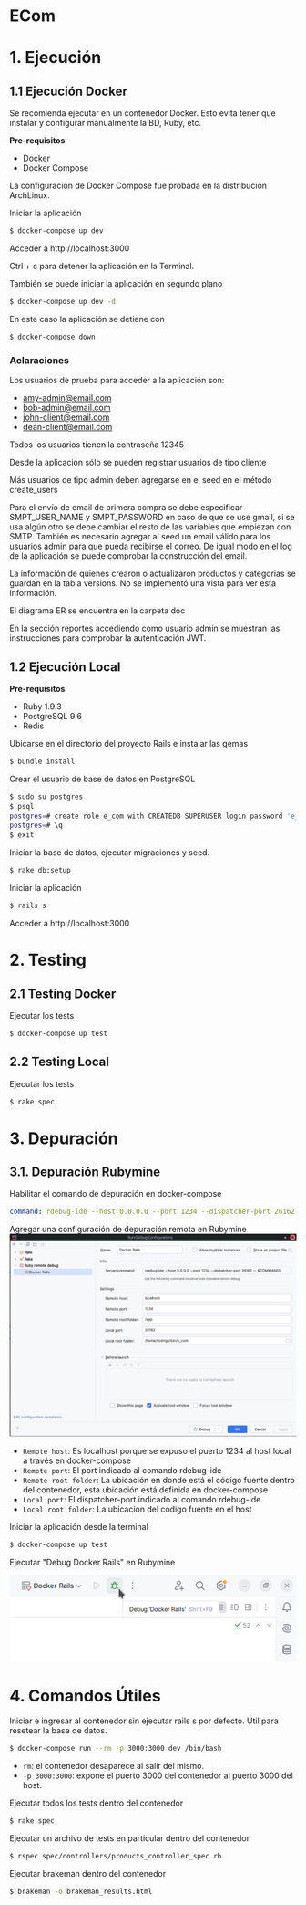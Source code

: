 # ECom
# 1. Ejecución
## 1.1 Ejecución Docker
Se recomienda ejecutar en un contenedor Docker. Esto evita tener que instalar y configurar manualmente la BD, Ruby, etc.

**Pre-requisitos**
- Docker
- Docker Compose

La configuración de Docker Compose fue probada en la distribución ArchLinux.

Iniciar la aplicación
````sh
$ docker-compose up dev
````
Acceder a http://localhost:3000

Ctrl + c para detener la aplicación en la Terminal.

También se puede iniciar la aplicación en segundo plano
````sh
$ docker-compose up dev -d
````

En este caso la aplicación se detiene con
````sh
$ docker-compose down
````

### Aclaraciones
Los usuarios de prueba para acceder a la aplicación son:
- amy-admin@email.com
- bob-admin@email.com
- john-client@email.com
- dean-client@email.com


Todos los usuarios tienen la contraseña 12345

Desde la aplicación sólo se pueden registrar usuarios de tipo cliente

Más usuarios de tipo admin deben agregarse en el seed en el método create_users

Para el envío de email de primera compra se debe especificar SMPT_USER_NAME y SMPT_PASSWORD en caso de que se use gmail, 
si se usa algún otro se debe cambiar el resto de las variables que empiezan con SMTP. También es necesario agregar al seed
un email válido para los usuarios admin para que pueda recibirse el correo. De igual modo en el log de la aplicación se
puede comprobar la construcción del email.

La información de quienes crearon o actualizaron productos y categorias se guardan en la tabla versions. No se implementó
una vista para ver esta información.

El diagrama ER se encuentra en la carpeta doc

En la sección reportes accediendo como usuario admin se muestran las instrucciones para comprobar la autenticación JWT.

## 1.2 Ejecución Local
**Pre-requisitos**
- Ruby 1.9.3
- PostgreSQL 9.6
- Redis

Ubicarse en el directorio del proyecto Rails e instalar las gemas
````sh
$ bundle install
````
Crear el usuario de base de datos en PostgreSQL
````sh
$ sudo su postgres
$ psql
postgres=# create role e_com with CREATEDB SUPERUSER login password 'e_com';
postgres=# \q
$ exit
````

Iniciar la base de datos, ejecutar migraciones y seed.
````sh
$ rake db:setup
````

Iniciar la aplicación
````sh
$ rails s
````
Acceder a http://localhost:3000

# 2. Testing
## 2.1 Testing Docker
Ejecutar los tests
````sh
$ docker-compose up test
````

## 2.2 Testing Local
Ejecutar los tests
````sh
$ rake spec
````

# 3. Depuración
## 3.1. Depuración Rubymine
Habilitar el comando de depuración en docker-compose
````yml
command: rdebug-ide --host 0.0.0.0 --port 1234 --dispatcher-port 26162 -- script/rails s -b 0.0.0.0
````

Agregar una configuración de depuración remota en Rubymine
![img.png](doc/others/ruby_remote_debug.png)

- `Remote host`: Es localhost porque se expuso el puerto 1234 al host local a través en docker-compose
- `Remote port`: El port indicado al comando rdebug-ide
- `Remote root folder`: La ubicación en donde está el código fuente dentro del contenedor, esta ubicación está definida en docker-compose
- `Local port`: El dispatcher-port indicado al comando rdebug-ide
- `Local root folder`: La ubicación del código fuente en el host

Iniciar la aplicación desde la terminal
````sh
$ docker-compose up test
````

Ejecutar "Debug Docker Rails" en Rubymine

![img.png](doc/others/debug_docker_rails.png)

# 4. Comandos Útiles
Iniciar e ingresar al contenedor sin ejecutar rails s por defecto. Útil para resetear la base de datos.
````sh
$ docker-compose run --rm -p 3000:3000 dev /bin/bash
````
- `rm`: el contenedor desaparece al salir del mismo.
- `-p 3000:3000`: expone el puerto 3000 del contenedor al puerto 3000 del host.

Ejecutar todos los tests dentro del contenedor
````sh
$ rake spec
````

Ejecutar un archivo de tests en particular dentro del contenedor
````sh
$ rspec spec/controllers/products_controller_spec.rb
````

Ejecutar brakeman dentro del contenedor
````sh
$ brakeman -o brakeman_results.html
````

